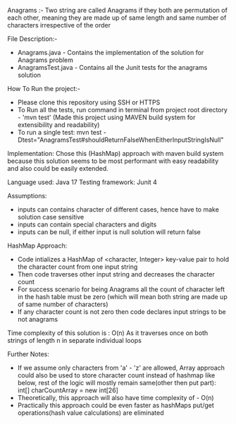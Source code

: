 Anagrams :- Two string are called Anagrams if they both are permutation of each other, meaning they are made up of same length and same number of characters irrespective of the order

File Description:-
 * Anagrams.java - Contains the implementation of the solution for Anagrams problem
 * AnagramsTest.java - Contains all the Junit tests for the anagrams solution
     
How To Run the project:-
* Please clone this repository using SSH or HTTPS
* To Run all the tests, run command in terminal from project root directory - 'mvn test' (Made this project using MAVEN build system for extensibility and readability)
* To run a single test: mvn test -Dtest="AnagramsTest#shouldReturnFalseWhenEitherInputStringIsNull"

Implementation:
Chose this (HashMap) approach with maven build system because this solution seems to be most performant with easy readability and also could be easily extended.

Language used: Java 17
Testing framework: Junit 4

  Assumptions:
  * inputs can contains character of different cases, hence have to make solution case sensitive
  * inputs can contain special characters and digits
  * inputs can be null, if either input is null solution will return false
  
  HashMap Approach:
  * Code intializes a HashMap of <character, Integer> key-value pair to hold the character count from one input string
  * Then code traverses other input string and decreases the character count
  * For success scenario for being Anagrams all the count of character left in the hash table must be zero (which will mean both string are made up of same number of characters)
  * If any character count is not zero then code declares input strings to be not anagrams
  
  Time complexity of this solution is : O(n)
  As it traverses once on both strings of length n in separate individual loops
  
Further Notes:
* If we assume only characters from 'a' - 'z' are allowed, Array approach could also be used to store character count instead of hashmap like below, rest of the logic will mostly remain same(other then put part):
  int[] charCountArray = new int[26]
* Theoretically, this approach will also have time complexity of - O(n)
* Practically this approach could be even faster as hashMaps put/get operations(hash value calculations) are eliminated
